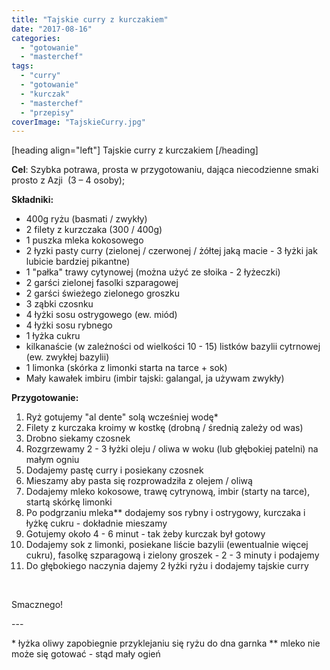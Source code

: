 ```yaml
---
title: "Tajskie curry z kurczakiem"
date: "2017-08-16"
categories: 
  - "gotowanie"
  - "masterchef"
tags: 
  - "curry"
  - "gotowanie"
  - "kurczak"
  - "masterchef"
  - "przepisy"
coverImage: "TajskieCurry.jpg"
---
```


\[heading align="left"\] Tajskie curry z kurczakiem \[/heading\]

**Cel**: Szybka potrawa, prosta w przygotowaniu, dająca niecodzienne smaki prosto z Azji  (3 – 4 osoby);

**Składniki:**

- 400g ryżu (basmati / zwykły)
- 2 filety z kurzczaka (300 / 400g)
- 1 puszka mleka kokosowego
- 2 łyzki pasty curry (zielonej / czerwonej / żółtej jaką macie - 3 łyżki jak lubicie bardziej pikantne)
- 1 "pałka" trawy cytynowej (można użyć ze słoika - 2 łyżeczki)
- 2 garści zielonej fasolki szparagowej
- 2 garści świeżego zielonego groszku
- 3 ząbki czosnku
- 4 łyżki sosu ostrygowego (ew. miód)
- 4 łyżki sosu rybnego
- 1 łyżka cukru
- kilkanaście (w zależności od wielkości 10 - 15) listków bazylii cytrnowej (ew. zwykłej bazylii)
- 1 limonka (skórka z limonki starta na tarce + sok)
- Mały kawałek imbiru (imbir tajski: galangal, ja używam zwykły)

**Przygotowanie:**

1. Ryż gotujemy "al dente" solą wcześniej wodę\*
2. Filety z kurczaka kroimy w kostkę (drobną / średnią zależy od was)
3. Drobno siekamy czosnek
4. Rozgrzewamy 2 - 3 łyżki oleju / oliwa w woku (lub głębokiej patelni) na małym ogniu
5. Dodajemy pastę curry i posiekany czosnek
6. Mieszamy aby pasta się rozprowadziła z olejem / oliwą
7. Dodajemy mleko kokosowe, trawę cytrynową, imbir (starty na tarce), startą skórkę limonki
8. Po podgrzaniu mleka\*\* dodajemy sos rybny i ostrygowy, kurczaka i łyżkę cukru - dokładnie mieszamy
9. Gotujemy około 4 - 6 minut - tak żeby kurczak był gotowy
10. Dodajemy sok z limonki, posiekane liście bazylii (ewentualnie więcej cukru), fasolkę szparagową i zielony groszek - 2 - 3 minuty i podajemy
11. Do głębokiego naczynia dajemy 2 łyżki ryżu i dodajemy tajskie curry

 

Smacznego!

\---

\* łyżka oliwy zapobiegnie przyklejaniu się ryżu do dna garnka \*\* mleko nie może się gotować - stąd mały ogień
